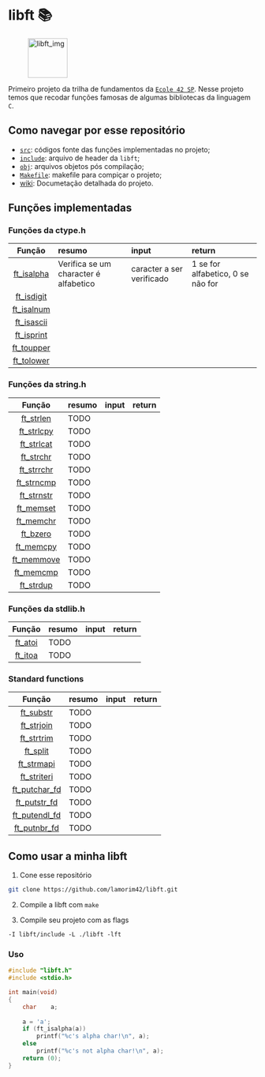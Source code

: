 # libft :books:

<figure>
	<img height="80" width="80" src="https://game.42sp.org.br/static/assets/achievements/libfte.png" alt="libft_img">
</figure>
	
Primeiro projeto da trilha de fundamentos da [`Ecole 42 SP`](https://www.42sp.org.br/). Nesse projeto temos que recodar funções famosas de algumas bibliotecas da linguagem `C`.

## Como navegar por esse repositório

- [`src`](https://github.com/lamorim42/libft/tree/master/src): códigos fonte das funções implementadas no projeto;
- [`include`](https://github.com/lamorim42/libft/tree/master/include): arquivo de header da `libft`;
- [`obj`](https://github.com/lamorim42/libft/tree/master/obj): arquivos objetos pós compilação;
- [`Makefile`](https://github.com/lamorim42/libft/blob/master/Makefile): makefile para compiçar o projeto;
- [wiki](https://github.com/lamorim42/libft/wiki): Documetação detalhada do projeto.

## Funções implementadas

### Funções da ctype.h

| Função | resumo | input | return |
| :----: | :----- | :---- | :----- |
| [ft_isalpha](https://github.com/lamorim42/libft/blob/master/src/ft_isalpha.c) | Verifica se um character é alfabetico | caracter a ser verificado | 1 se for alfabetico, 0 se não for |
| [ft_isdigit](https://github.com/lamorim42/libft/blob/master/src/ft_isdigit.c) |  |  |  |
| [ft_isalnum](https://github.com/lamorim42/libft/blob/master/src/ft_isalnum.c) |  |  |  |
| [ft_isascii](https://github.com/lamorim42/libft/blob/master/src/ft_isascii.c) |  |  |  |
| [ft_isprint](https://github.com/lamorim42/libft/blob/master/src/ft_isprint.c) |  |  |  |
| [ft_toupper](https://github.com/lamorim42/libft/blob/master/src/ft_toupper.c) |  |  |  |
| [ft_tolower](https://github.com/lamorim42/libft/blob/master/src/ft_tolower.c) |  |  |  |

### Funções da string.h

| Função | resumo | input | return |
| :----: | :----- | :---- | :----- |
| [ft_strlen](https://github.com/lamorim42/libft/blob/master/src/ft_strlen.c) | TODO |  |  |
| [ft_strlcpy](https://github.com/lamorim42/libft/blob/master/src/ft_strlcpy.c) | TODO |  |  |
| [ft_strlcat](https://github.com/lamorim42/libft/blob/master/src/ft_strlcat.c) | TODO |  |  |
| [ft_strchr](https://github.com/lamorim42/libft/blob/master/src/ft_strchr.c) | TODO |  |  |
| [ft_strrchr](https://github.com/lamorim42/libft/blob/master/src/ft_strrchr.c) | TODO |  |  |
| [ft_strncmp](https://github.com/lamorim42/libft/blob/master/src/ft_strncmp.c) | TODO |  |  |
| [ft_strnstr](https://github.com/lamorim42/libft/blob/master/src/ft_strnstr.c) | TODO |  |  |
| [ft_memset](https://github.com/lamorim42/libft/blob/master/src/ft_memset.c) | TODO |  |  |
| [ft_memchr](https://github.com/lamorim42/libft/blob/master/src/ft_memchr.c) | TODO |  |  |
| [ft_bzero](https://github.com/lamorim42/libft/blob/master/src/ft_bzero.c) | TODO |  |  |
| [ft_memcpy](https://github.com/lamorim42/libft/blob/master/src/ft_memcpy.c) | TODO |  |  |
| [ft_memmove](https://github.com/lamorim42/libft/blob/master/src/ft_memmove.c) | TODO |  |  |
| [ft_memcmp](https://github.com/lamorim42/libft/blob/master/src/ft_memcmp.c) | TODO |  |  |
| [ft_strdup](https://github.com/lamorim42/libft/blob/master/src/ft_strdup.c) | TODO |  |  |

### Funções da stdlib.h

| Função | resumo | input | return |
| :----: | :----- | :---- | :----- |
| [ft_atoi](https://github.com/lamorim42/libft/blob/master/src/ft_atoi.c) | TODO |  |  |
| [ft_itoa](https://github.com/lamorim42/libft/blob/master/src/ft_itoa.c) | TODO |  |  |

### Standard functions

| Função | resumo | input | return |
| :----: | :----- | :---- | :----- |
| [ft_substr](https://github.com/lamorim42/libft/blob/master/src/ft_substr.c) | TODO |  |  |
| [ft_strjoin](https://github.com/lamorim42/libft/blob/master/src/ft_strjoin.c) | TODO |  |  |
| [ft_strtrim](https://github.com/lamorim42/libft/blob/master/src/ft_strtrim.c) | TODO |  |  |
| [ft_split](https://github.com/lamorim42/libft/blob/master/src/ft_split.c) | TODO |  |  |
| [ft_strmapi](https://github.com/lamorim42/libft/blob/master/src/ft_strmapi.c) | TODO |  |  |
| [ft_striteri](https://github.com/lamorim42/libft/blob/master/src/ft_striteri.c) | TODO |  |  |
| [ft_putchar_fd](https://github.com/lamorim42/libft/blob/master/src/ft_putchar_fd.c) | TODO |  |  |
| [ft_putstr_fd](https://github.com/lamorim42/libft/blob/master/src/ft_putstr_fd.c) | TODO |  |  |
| [ft_putendl_fd](https://github.com/lamorim42/libft/blob/master/src/ft_putendl_fd.c) | TODO |  |  |
| [ft_putnbr_fd](https://github.com/lamorim42/libft/blob/master/src/ft_putnbr_fd.c) | TODO |  |  |

## Como usar a minha libft

1. Cone esse repositório

```bash
git clone https://github.com/lamorim42/libft.git
```

2. Compile a libft com `make`

3. Compile seu projeto com as flags

```
-I libft/include -L ./libft -lft
```

### Uso

```c
#include "libft.h"
#include <stdio.h>

int	main(void)
{
	char	a;
	
	a = 'a';
	if (ft_isalpha(a))
		printf("%c's alpha char!\n", a);
	else
		printf("%c's not alpha char!\n", a);
	return (0);
}
```
